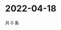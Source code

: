 # 2022-04-18

共 0 条

<!-- BEGIN WEIBO -->
<!-- 最后更新时间 Mon Apr 18 2022 17:13:06 GMT+0800 (China Standard Time) -->

<!-- END WEIBO -->
